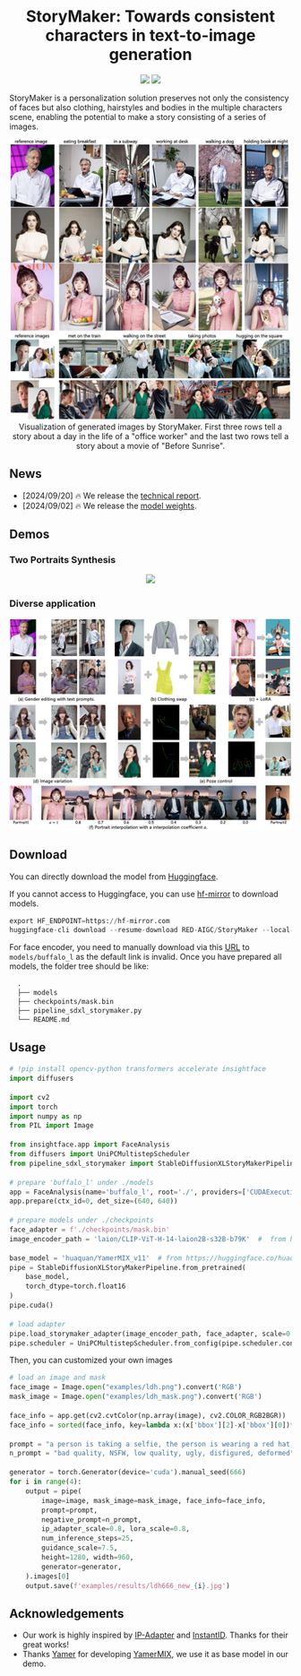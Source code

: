 <div align="center">
<h1>StoryMaker: Towards consistent characters in text-to-image generation</h1>

<a href='https://arxiv.org/pdf/2409.12576'><img src='https://img.shields.io/badge/Technique-Report-red'></a>
<a href='https://huggingface.co/RED-AIGC/StoryMaker'><img src='https://img.shields.io/static/v1?label=Paper&message=Huggingface&color=orange'></a> 

</div>
StoryMaker is a personalization solution preserves not only the consistency of faces but also clothing, hairstyles and bodies in the multiple characters scene, enabling the potential to make a story consisting of a series of images.
<p align="center">
  <img src="assets/day1.png">
  Visualization of generated images by StoryMaker. First three rows tell a story about a day in the life of a "office worker" and the last two rows tell a story about a movie of "Before Sunrise".
</p>

## News
- [2024/09/20] 🔥 We release the [technical report](https://arxiv.org/pdf/2409.12576).
- [2024/09/02] 🔥 We release the [model weights](https://huggingface.co/RED-AIGC/StoryMaker).

## Demos

### Two Portraits Synthesis

<p align="center">
  <img src="assets/two.png">
</p>

### Diverse application

<p align="center">
  <img src="assets/diverse.png">
</p>

## Download

You can directly download the model from [Huggingface](https://huggingface.co/RED-AIGC/StoryMaker).

If you cannot access to Huggingface, you can use [hf-mirror](https://hf-mirror.com/) to download models.
```python
export HF_ENDPOINT=https://hf-mirror.com
huggingface-cli download --resume-download RED-AIGC/StoryMaker --local-dir checkpoints --local-dir-use-symlinks False
```

For face encoder, you need to manually download via this [URL](https://github.com/deepinsight/insightface/issues/1896#issuecomment-1023867304) to `models/buffalo_l` as the default link is invalid. Once you have prepared all models, the folder tree should be like:

```
  .
  ├── models
  ├── checkpoints/mask.bin
  ├── pipeline_sdxl_storymaker.py
  └── README.md
```

## Usage

```python
# !pip install opencv-python transformers accelerate insightface
import diffusers

import cv2
import torch
import numpy as np
from PIL import Image

from insightface.app import FaceAnalysis
from diffusers import UniPCMultistepScheduler
from pipeline_sdxl_storymaker import StableDiffusionXLStoryMakerPipeline

# prepare 'buffalo_l' under ./models
app = FaceAnalysis(name='buffalo_l', root='./', providers=['CUDAExecutionProvider', 'CPUExecutionProvider'])
app.prepare(ctx_id=0, det_size=(640, 640))

# prepare models under ./checkpoints
face_adapter = f'./checkpoints/mask.bin'
image_encoder_path = 'laion/CLIP-ViT-H-14-laion2B-s32B-b79K'  #  from https://huggingface.co/laion/CLIP-ViT-H-14-laion2B-s32B-b79K

base_model = 'huaquan/YamerMIX_v11'  # from https://huggingface.co/huaquan/YamerMIX_v11
pipe = StableDiffusionXLStoryMakerPipeline.from_pretrained(
    base_model,
    torch_dtype=torch.float16
)
pipe.cuda()

# load adapter
pipe.load_storymaker_adapter(image_encoder_path, face_adapter, scale=0.8, lora_scale=0.8)
pipe.scheduler = UniPCMultistepScheduler.from_config(pipe.scheduler.config)
```

Then, you can customized your own images

```python
# load an image and mask
face_image = Image.open("examples/ldh.png").convert('RGB')
mask_image = Image.open("examples/ldh_mask.png").convert('RGB')
    
face_info = app.get(cv2.cvtColor(np.array(image), cv2.COLOR_RGB2BGR))
face_info = sorted(face_info, key=lambda x:(x['bbox'][2]-x['bbox'][0])*(x['bbox'][3]-x['bbox'][1]))[-1] # only use the maximum face

prompt = "a person is taking a selfie, the person is wearing a red hat, and a volcano is in the distance"
n_prompt = "bad quality, NSFW, low quality, ugly, disfigured, deformed"

generator = torch.Generator(device='cuda').manual_seed(666)
for i in range(4):
    output = pipe(
        image=image, mask_image=mask_image, face_info=face_info,
        prompt=prompt,
        negative_prompt=n_prompt,
        ip_adapter_scale=0.8, lora_scale=0.8,
        num_inference_steps=25,
        guidance_scale=7.5,
        height=1280, width=960,
        generator=generator,
    ).images[0]
    output.save(f'examples/results/ldh666_new_{i}.jpg')
```


## Acknowledgements
- Our work is highly inspired by [IP-Adapter](https://github.com/tencent-ailab/IP-Adapter) and [InstantID](https://github.com/instantX-research/InstantID). Thanks for their great works!
- Thanks [Yamer](https://civitai.com/user/Yamer) for developing [YamerMIX](https://civitai.com/models/84040?modelVersionId=309729), we use it as base model in our demo.
